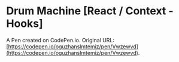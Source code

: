 # Drum Machine [React / Context - Hooks]

A Pen created on CodePen.io. Original URL: [https://codepen.io/oguzhanslmtemiz/pen/Vwzewvd](https://codepen.io/oguzhanslmtemiz/pen/Vwzewvd).


